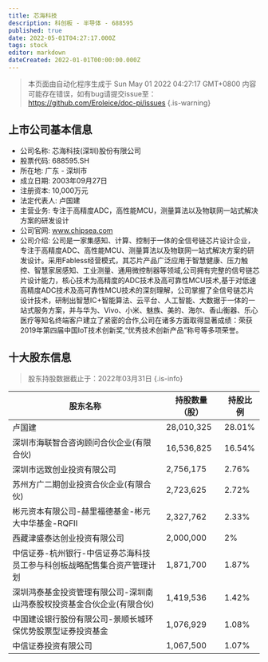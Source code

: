 ```yaml
---
title: 芯海科技
description: 科创板 - 半导体 - 688595
published: true
date: 2022-05-01T04:27:17.000Z
tags: stock
editor: markdown
dateCreated: 2022-01-01T00:00:00.000Z
---
```


> 本页面由自动化程序生成于 Sun May 01 2022 04:27:17 GMT+0800
> 内容可能存在错误，如有bug请提交issue至：https://github.com/Eroleice/doc-pi/issues
{.is-warning}

## 上市公司基本信息
- 公司名称: 芯海科技(深圳)股份有限公司
- 股票代码: 688595.SH
- 所在地: 广东 - 深圳市
- 成立日期: 2003年09月27日
- 注册资本: 10,000万元
- 法定代表人: 卢国建
- 主营业务: 专注于高精度ADC，高性能MCU，测量算法以及物联网一站式解决方案的研发设计
- 公司官网: www.chipsea.com
- 公司介绍: 公司是一家集感知、计算、控制于一体的全信号链芯片设计企业，专注于高精度ADC、高性能MCU、测量算法以及物联网一站式解决方案的研发设计。采用Fabless经营模式，其芯片产品广泛应用于智慧健康、压力触控、智慧家居感知、工业测量、通用微控制器等领域,公司拥有完整的信号链芯片设计能力，核心技术为高精度的ADC技术及高可靠性MCU技术,基于对低速高精度ADC技术及高可靠性MCU技术的深刻理解，公司掌握了全信号链芯片设计技术，研制出智慧IC+智能算法、云平台、人工智能、大数据于一体的一站式服务方案，并与华为、Vivo、小米、魅族、美的、海尔、香山衡器、乐心医疗等知名终端客户建立了紧密的合作,公司在诸多方面取得显著成绩：荣获2019年第四届中国IoT技术创新奖,“优秀技术创新产品”称号等多项荣誉。


## 十大股东信息
> 股东持股数据截止于：2022年03月31日
{.is-info}

| 股东名称 | 持股数量（股） | 持股比例 |
| --- | --- | --- |
| 卢国建 | 28,010,325 | 28.01% |
| 深圳市海联智合咨询顾问合伙企业(有限合伙) | 16,536,825 | 16.54% |
| 深圳市远致创业投资有限公司 | 2,756,175 | 2.76% |
| 苏州方广二期创业投资合伙企业(有限合伙) | 2,723,625 | 2.72% |
| 彬元资本有限公司-赫里福德基金-彬元大中华基金-RQFII | 2,327,762 | 2.33% |
| 西藏津盛泰达创业投资有限公司 | 2,000,000 | 2% |
| 中信证券-杭州银行-中信证券芯海科技员工参与科创板战略配售集合资产管理计划 | 1,871,700 | 1.87% |
| 深圳鸿泰基金投资管理有限公司-深圳南山鸿泰股权投资基金合伙企业(有限合伙) | 1,419,536 | 1.42% |
| 中国建设银行股份有限公司-景顺长城环保优势股票型证券投资基金 | 1,076,929 | 1.08% |
| 中信证券投资有限公司 | 1,067,500 | 1.07% |





